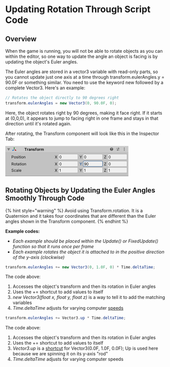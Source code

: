 # Updating Rotation Through Script Code

## Overview

When the game is running, you will not be able to rotate objects as you can within the editor, so one way to update the angle an object is facing is by updating the object's Euler angles.

The Euler angles are stored in a vector3 variable with read-only parts, so you cannot update just one axis at a time through transform.eulerAngles.y = 90.0F or something similar. You need to use the keyword new followed by a complete Vector3. Here's an example:

```csharp
// Rotates the object directly to 90 degrees right
transform.eulerAngles = new Vector3(0, 90.0F, 0);
```

Here, the object rotates right by 90 degrees, making it face right. If it starts at \(0,0,0\), it appears to jump to facing right in one frame and stays in that direction until it's rotated again.

After rotating, the Transform component will look like this in the Inspector Tab:

![](../../.gitbook/assets/image%20%28174%29.png)

## Rotating Objects by Updating the Euler Angles Smoothly Through Code

{% hint style="warning" %}
Avoid using Transform.rotation. It is a Quaternion and it takes four coordinates that are different than the Euler angles shown in the Transform component.
{% endhint %}

**Example codes:**

* _Each example should be placed within the Update\(\) or FixedUpdate\(\) function so that it runs once per frame_
* _Each example rotates the object it is attached to in the positive direction of the y-axis \(clockwise\)_

```csharp
transform.eulerAngles += new Vector3(0, 1.0F, 0) * Time.deltaTime;
```

The code above:

1. Accesses the object's transform and then its rotation in Euler angles
2. Uses the += shortcut to add values to itself
3. _new Vector3\(float x, float y, float z\)_ is a way to tell it to add the matching variables
4. _Time.deltaTime_ adjusts for varying computer [speeds](../controlling-speed.md)

```csharp
transform.eulerAngles += Vector3.up * Time.deltaTime;
```

The code above:

1. Accesses the object's transform and then its rotation in Euler angles
2. Uses the += shortcut to add values to itself
3. _Vector3.up_ is a [shortcut](../handy-transform-shortcuts.md) for Vector3\(0.0F, 1.0F, 0.0F\); Up is used here because we are spinning it on its y-axis "rod"
4. _Time.deltaTime_ adjusts for varying computer speeds

